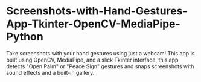 # Screenshots-with-Hand-Gestures-App-Tkinter-OpenCV-MediaPipe-Python
Take screenshots with your hand gestures using just a webcam! This app is built using OpenCV, MediaPipe, and a slick Tkinter interface, this app detects "Open Palm" or "Peace Sign" gestures and snaps screenshots with sound effects and a built-in gallery.

